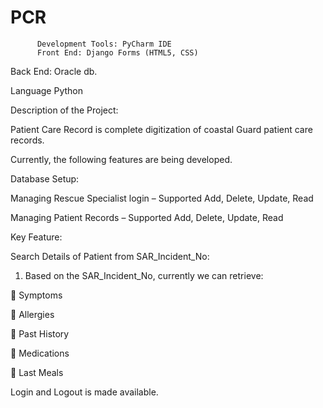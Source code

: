 # PCR
          Development Tools: PyCharm IDE
          Front End: Django Forms (HTML5, CSS)
Back End: Oracle db.

Language Python

Description of the Project:

Patient Care Record is complete digitization of coastal Guard patient care records.

Currently, the following features are being developed.

Database Setup:

Managing Rescue Specialist login – Supported Add, Delete, Update, Read

Managing Patient Records – Supported Add, Delete, Update, Read

Key Feature:

Search Details of Patient from SAR_Incident_No:

1.	Based on the SAR_Incident_No, currently we can retrieve:

	Symptoms

	Allergies

	Past History

	Medications

	Last Meals

 Login and Logout is made available.
